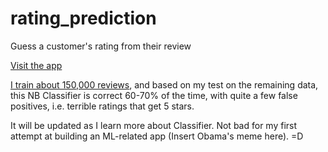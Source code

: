 rating_prediction
=================

Guess a customer's rating from their review    

[Visit the app](https://rating-pred.herokuapp.com/)   

[I train about 150,000 reviews](http://i.imgur.com/ki8VQbu.png), and based on my test on the remaining data, this NB Classifier is correct 60-70% of the time, with quite a few false positives, i.e. terrible ratings that get 5 stars.  

It will be updated as I learn more about Classifier. Not bad for my first attempt at building an ML-related app (Insert Obama's meme here). =D  
